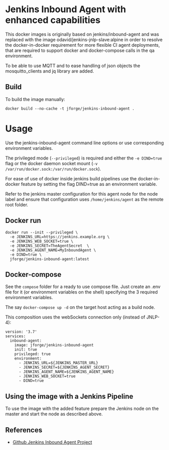 # Jenkins Inbound Agent with enhanced capabilities

This docker images is originally based on jenkins/inbound-agent and was
replaced with the image odavid/jenkins-jnlp-slave:alpine in order to resolve
the docker-in-docker requirement for more flexible CI agent deployments, that
are required to support docker and docker-compose calls in the qa environment.

To be able to use MQTT and to ease handling of json objects the mosquitto_clients
and jq library are added.

## Build

To build the image manually:

```
docker build --no-cache -t jforge/jenkins-inbound-agent .
```

# Usage

Use the jenkins-inbound-agent command line options or use corresponding environment variables.

The privileged mode (`--privileged`) is required and either the `-e DIND=true` flag
or the docker daemon socket mount (`-v /var/run/docker.sock:/var/run/docker.sock`).

For ease of use of docker inside jenkins build pipelines use the docker-in-docker feature
by setting the flag DIND=true as an environment variable.

Refer to the jenkins master configuration for this agent node for the node label
and ensure that configuration uses `/home/jenkins/agent` as the remote root folder.

## Docker run

```
docker run --init --privileged \
  -e JENKINS_URL=https://jenkins.example.org \
  -e JENKINS_WEB_SOCKET=true \
  -e JENKINS_SECRET=TheAgentSecret  \
  -e JENKINS_AGENT_NAME=MyInboundAgent \
  -e DIND=true \
  jforge/jenkins-inbound-agent:latest
```

## Docker-compose

See the `compose` folder for a ready to use compose file.
Just create an .env file for it (or environment variables on the shell) 
specifying the 3 required environment variables.

The say `docker-compose up -d` on the target host acting as a build node.

This composition uses the webSockets connection only (instead of JNLP-4):

```
version: '3.7'
services:
  inbound-agent:
    image: jforge/jenkins-inbound-agent
    init: true
    privileged: true
    environment:
      - JENKINS_URL=${JENKINS_MASTER_URL}
      - JENKINS_SECRET=${JENKINS_AGENT_SECRET}
      - JENKINS_AGENT_NAME=${JENKINS_AGENT_NAME}
      - JENKINS_WEB_SOCKET=true
      - DIND=true
```

## Using the image with a Jenkins Pipeline

To use the image with the added feature prepare the Jenkins node on the master
and start the node as described above.

## References

- [Github Jenkins Inbound Agent Project](https://github.com/jenkinsci/docker-inbound-agent)
